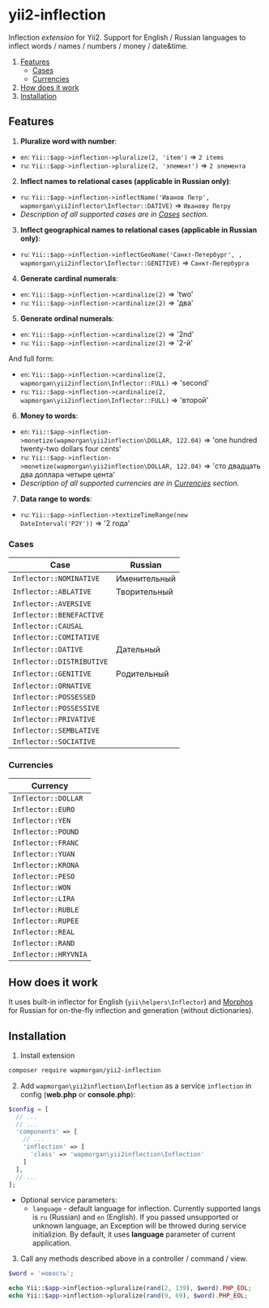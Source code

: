 # yii2-inflection
Inflection _extension_ for Yii2. Support for English / Russian languages to inflect words / names / numbers / money / date&amp;time.

1. [Features](#features)
	- [Cases](#cases)
	- [Currencies](#cases)
2. [How does it work](#how-does-it-work)
3. [Installation](#installation)

## Features
1. **Pluralize word with number**:
  - `en`: `Yii::$app->inflection->pluralize(2, 'item')` => `2 items`
  - `ru`: `Yii::$app->inflection->pluralize(2, 'элемент')` => `2 элемента`
  
2. **Inflect names to relational cases (applicable in Russian only)**:
  - `ru`: `Yii::$app->inflection->inflectName('Иванов Петр', wapmorgan\yii2inflector\Inflector::DATIVE)` => `Иванову Петру`
  - _Description of all supported cases are in [Cases](#cases) section._
  
3. **Inflect geographical names to relational cases (applicable in Russian only)**:
  - `ru`: `Yii::$app->inflection->inflectGeoName('Санкт-Петербург', , wapmorgan\yii2inflector\Inflector::GENITIVE)` => `Санкт-Петербурга`
  
4. **Generate cardinal numerals**:
  - `en`: `Yii::$app->inflection->cardinalize(2)` => 'two'
  - `ru`: `Yii::$app->inflection->cardinalize(2)` => 'два'

5. **Generate ordinal numerals**:
  - `en`: `Yii::$app->inflection->cardinalize(2)` => '2nd'
  - `ru`: `Yii::$app->inflection->cardinalize(2)` => '2-й'
  
  And full form:
  
  - `en`: `Yii::$app->inflection->cardinalize(2, wapmorgan\yii2inflection\Inflector::FULL)` => 'second'
  - `ru`: `Yii::$app->inflection->cardinalize(2, wapmorgan\yii2inflection\Inflector::FULL)` => 'второй'

6. **Money to words**:
  - `en`: `Yii::$app->inflection->monetize(wapmorgan\yii2inflection\DOLLAR, 122.04)` => 'one hundred twenty-two dollars four cents'
  - `ru`: `Yii::$app->inflection->monetize(wapmorgan\yii2inflection\DOLLAR, 122.04)` => 'сто двадцать два доллара четыре цента'
  - _Description of all supported currencies are in [Currencies](#currencies) section._
  
7. **Data range to words**:
  - `ru`: `Yii::$app->inflection->textizeTimeRange(new DateInterval('P2Y'))` => '2 года'
  
### Cases

| Case                      | Russian      |
|---------------------------|--------------|
| `Inflector::NOMINATIVE`   | Именительный |
| `Inflector::ABLATIVE`     | Творительный |
| `Inflector::AVERSIVE`     |              |
| `Inflector::BENEFACTIVE`  |              |
| `Inflector::CAUSAL`       |              |
| `Inflector::COMITATIVE`   |              |
| `Inflector::DATIVE`       | Дательный    |
| `Inflector::DISTRIBUTIVE` |              |
| `Inflector::GENITIVE`     | Родительный  |
| `Inflector::ORNATIVE`     |              |
| `Inflector::POSSESSED`    |              |
| `Inflector::POSSESSIVE`   |              |
| `Inflector::PRIVATIVE`    |              |
| `Inflector::SEMBLATIVE`   |              |
| `Inflector::SOCIATIVE`    |              |

### Currencies

| Currency             |
|----------------------|
| `Inflector::DOLLAR`  |
| `Inflector::EURO`    |
| `Inflector::YEN`     |
| `Inflector::POUND`   |
| `Inflector::FRANC`   |
| `Inflector::YUAN`    |
| `Inflector::KRONA`   |
| `Inflector::PESO`    |
| `Inflector::WON`     |
| `Inflector::LIRA`    |
| `Inflector::RUBLE`   |
| `Inflector::RUPEE`   |
| `Inflector::REAL`    |
| `Inflector::RAND`    |
| `Inflector::HRYVNIA` |

## How does it work
It uses built-in inflector for English (`yii\helpers\Inflector`) and [Morphos](https://github.com/wapmorgan/Morphos) for Russian for on-the-fly inflection and generation (without dictionaries).

## Installation
1. Install extension
  ```bash
  composer require wapmorgan/yii2-inflection
  ```
2. Add `wapmorgan\yii2inflection\Inflection` as a service `inflection` in config (**web.php** or **console.php**):
  ```php
  $config = [
    // ...
    // ...
    'components' => [
      // ...
      'inflection' => [
        'class' => 'wapmorgan\yii2inflection\Inflection'
      ]
    ],
    // ...
  ];
  ```
  - Optional service parameters:
  	- `language` - default language for inflection. Currently supported langs is `ru` (Russian) and `en` (English). If you passed unsupported or unknown language, an Exception will be throwed during service initializion. By default, it uses **language** parameter of current application.
  
3. Call any methods described above in a controller / command / view.
  ```php
  $word = 'новость';
  
  echo Yii::$app->inflection->pluralize(rand(2, 139), $word).PHP_EOL;
  echo Yii::$app->inflection->pluralize(rand(9, 69), $word).PHP_EOL;
  ```
